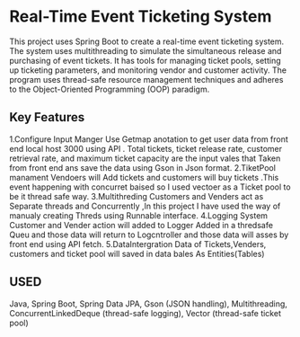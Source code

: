 # Real-Time Event Ticketing System
This project uses Spring Boot to create a real-time event ticketing system. The system uses multithreading to simulate the simultaneous release and purchasing of event tickets. 
It has tools for managing ticket pools, setting up ticketing parameters, and monitoring vendor and customer activity.
The program uses thread-safe resource management techniques and adheres to the Object-Oriented Programming (OOP) paradigm.

## Key Features 
1.Configure Input Manger
  Use Getmap anotation to get user data from front end local host 3000 using API .
  Total tickets, ticket release rate, customer retrieval rate, and maximum ticket capacity
  are the input vales that Taken from front end ans save the data using Gson in Json format.
2.TiketPool manament
  Vendoers will Add tickets and customers will buy tickets .This event happening with concurret baised so 
  I used vectoer as a Ticket pool to be it thread safe way.
3.Multithreding
  Customers and Venders act as Separate threads and Concurrently ,In this project I have used the way of
  manualy creating Threds using Runnable interface.
4.Logging System
  Customer and Vender action will added to Logger Added in a thredsafe Queu and those data will return 
  to Logcntroller and those data will asses by front end using API fetch.
5.DataIntergration
  Data of Tickets,Venders, customers and ticket pool will saved in data bales As Entities(Tables)




## USED
Java,
Spring Boot,
Spring Data JPA,
Gson (JSON handling),
Multithreading,
ConcurrentLinkedDeque (thread-safe logging),
Vector (thread-safe ticket pool)
